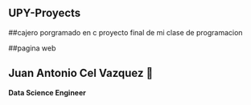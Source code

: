 ## UPY-Proyects

##cajero porgramado en c
proyecto final de mi clase de programacion 

##pagina web 

## Juan Antonio Cel Vazquez 👋
**Data Science Engineer**
